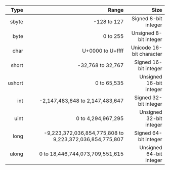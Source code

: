  Type |                                                   Range |                     Size
------:|--------------------------------------------------------:|------------------------:
 sbyte |                                             -128 to 127 |     Signed 8-bit integer
  byte |                                                0 to 255 |   Unsigned 8-bit integer
  char |                                        U+0000 to U+ffff | Unicode 16-bit character
 short |                                       -32,768 to 32,767 |    Signed 16-bit integer
ushort |                                             0 to 65,535 |  Unsigned 16-bit integer
   int |                         -2,147,483,648 to 2,147,483,647 |    Signed 32-bit integer
  uint |                                      0 to 4,294,967,295 |  Unsigned 32-bit integer
  long | -9,223,372,036,854,775,808 to 9,223,372,036,854,775,807 |    Signed 64-bit integer
 ulong |                         0 to 18,446,744,073,709,551,615 |  Unsigned 64-bit integer